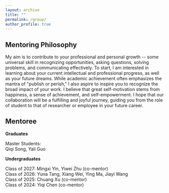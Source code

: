 ```yaml
---
layout: archive
title: ""
permalink: /group/
author_profile: true
---
```


Mentoring Philosophy
-
My aim is to contribute to your professional and personal growth -- some universal skill in recognizing opportunities, asking questions, solving problems, and communicating effectively. To start, I am interested in learning about your current intellectual and professional progress, as well as your future dreams. While academic achievement often emphasizes the mantra of "publish or perish," I also aspire to inspire you to recognize the broad impact of your work. I believe that great self-motivation stems from happiness, a sense of achievement, and self-empowerment. I hope that our collaboration will be a fulfilling and joyful journey, guiding you from the role of student to that of researcher or employee in your future career.

Mentoree
-
**Graduates**

Master Students:\
Qiqi Song, Yali Guo

**Undergraduates**

Class of 2027: Mingxi Yin, Yiwei Zhu (co-mentor)\
Class of 2026: Yuna Tang, Xiang Wei, Ying Ma, Jiayi Wang\
Class of 2025: Chuang Xu (co-mentor)\
Class of 2024: Yiqi Chen (co-mentor)


